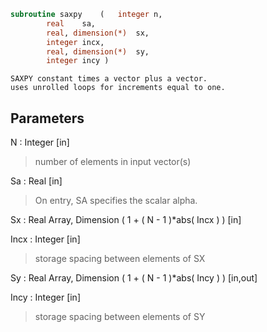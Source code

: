 ```fortran
subroutine saxpy	(	integer	n,
		real	sa,
		real, dimension(*)	sx,
		integer	incx,
		real, dimension(*)	sy,
		integer	incy )
```

    SAXPY constant times a vector plus a vector.
    uses unrolled loops for increments equal to one.

## Parameters
N : Integer [in]
> number of elements in input vector(s)

Sa : Real [in]
> On entry, SA specifies the scalar alpha.

Sx : Real Array, Dimension ( 1 + ( N - 1 )*abs( Incx ) ) [in]

Incx : Integer [in]
> storage spacing between elements of SX

Sy : Real Array, Dimension ( 1 + ( N - 1 )*abs( Incy ) ) [in,out]

Incy : Integer [in]
> storage spacing between elements of SY

